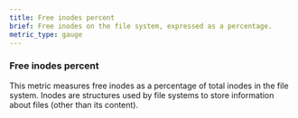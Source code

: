 ```yaml
---
title: Free inodes percent
brief: Free inodes on the file system, expressed as a percentage.
metric_type: gauge
---
```

### Free inodes percent

This metric measures free inodes as a percentage of total inodes in the file system.  Inodes are structures used by file systems to store information about files (other than its content).


